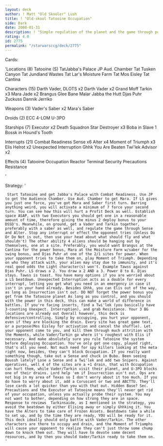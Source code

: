 ```yaml
---
layout: deck
author: ! Matt "Old Skooler" Lush
title: ! "Old-skool Tatooine Occupation"
side: Dark
date: 2000-01-31
description: ! "Simple regulation of the planet and the game through power and SAC."
rating: 4.0
id: 2775
permalink: "/starwarsccg/deck/2775"
---
```

Cards: 

'Locations (8)
Tatooine (S)
TatJabba's Palace
JP Aud. Chamber
Tat Tusken Canyon
Tat Jundland Wastes
Tat Lar's Moisture Farm
Tat Mos Eisley
Tat Cantina

Characters (15)
Darth Vader, DLOTS x2
Darth Vader x2
Grand Moff Tarkin x3
Mara Jade x2
Brangus Glee
Bane Malar
Jabba the Hutt
Djas Puhr
Zuckuss
Dannik Jerriko

Weapons (3)
Vader's Saber x2
Mara's Saber

Droids (2)
ECC 4-LOM
U-3PO

Starships (7)
Executor x2
Death Squadron Star Destroyer x3
Boba in Slave 1
Bossk in Hound's Tooth

Interrupts (21)
Combat Readiness
Sense x6
Alter x4
Moment of Triumph x3
Elis Helrot x2
Unexpected Interruption
Ghhk
You Are Beaten
Twi'lek Advisor x2

Effects (4)
Tatooine Occupation
Reactor Terminal
Security Precautions
Resistance

'

Strategy: '

	 Start Tatooine and get Jabba's Palace with Combat Readiness. Use JP to get the Audience Chamber. Use Aud. Chamber to get Mara. If LS gives you just one force, you've got Mara and Saber first turn. Barring anything weird, you will activate a minimum of 7 force your second turn. You can see how this will hurt a Profit Deck as well. Establish space ASAP, with two Executors you should get one in a reasonable amount of time, therefore giving the minus 2 deploy bonus to your DSSD's. Meanwhile, on ground, get a Vader and Tarkin together, preferably with a saber as well, and regulate the game through Sense and Alter. Stop any interrupt or effect the opponent tries (Unless Do Or Do Not is out, then use your head about what should fly and what shouldn't) The other ability 4 aliens should be hanging out by themselves, one at a site. Preferably, you would want Brangus at the Cantina for the power bonus, Mara at the Moisture Farm w/saber for the swing bonus, and Djas Puhr at one of the 2/1 sites for power. When your opponent tries to take them on, play Moment of Triumph. Depending on who they attack with, your alien may stay due to immunity, and it's real good odds the Light character(s) won't. Example Tawss against Djas Puhr. LS draws a 2. You draw a 2 AND a 3. Power 8 to 8. Djas stays. Tawss is toast. You have many options if you are worried about a LS beatdown. Unexpected Interruption acts as a double for every interrupt, letting you get what you need in an emergency in case it isn't in your hand already. Besides Ghhk, you can Elis out of the way, as long as Insurrection isn't out. DO NOT forget the power bonus you get from the Tatooine planet As long as you control, and you should with the power in this deck, this can make a world of difference in battles. If you're facing inserts, find a Twi'lek (you basically have 3-counting Unexpect. Interruption), and grab Resistance. Your 3 BG locations are already out Overall however, this deck is defensive/controlling. Simply by occupying, you hurt your opponent, even if they are blocking the drain. Every site has great game text, or a purpose(Mos Eisley for activation and cancel the shuffle). Let your opponent come to you, and kill them through much attrition with the Moments, while Vader/Tarkin go where it's roughest with Elis if necessary. And make absolutely sure you rule Tatooine the system before deploying Occupation. You've only got one copy, played right, that's all you need. Not much need for spy killers looking at the meta right now, besides, they can't block Occupation. If you really want something though, take out a Sense and chuck in Bubo. Been seeing Boussh lately? Lose a Sense and a Twi'lek and add two Snipers. Against operatives, well 4 of the sites are a +1 drain, that with Occupation can hurt them, while Vader/Tarkin visit their planet, and U-3PO blocks one of their drains. Lord help 'em if Insurrection ain't out. Ops are not big in my area of Texas so I don't worry about it too much. If you do have to worry about it, add a Coruscant or two and ABCTTU. They'll lose cards a lot quicker than you with that out. Hidden Base? Sec. Precautions and the Executor at Tatooine means they'll never get rid of your occupation, unless you actually probe their system. You may not want to bother, depending on how strong they are in space.   Response to reviews  Tarkinsaide, as I mentioned in the strategy, you avoid the beatdown by either Elising away or simply Ghhking it. You have the Alters to take care of Frozen Assets. Beatdowns take a while to set up, and by the time they are ready, YOU will be ready for it. This deck ideally should only battle with Vader/Tarkin. The other characters are there to occupy and drain, and the Moment of Triumphs will cause your opponent to realize they can't just throw some chump down to knock them out. They will have to devote some decent resources, and by then you should Vader/Tarkin ready to take them on. '
